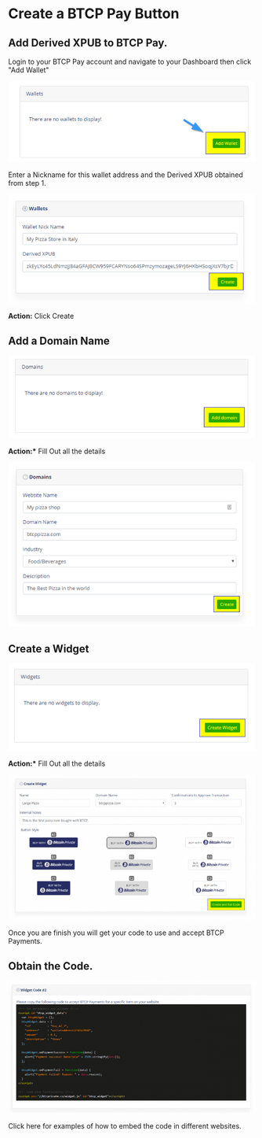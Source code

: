 # Create a BTCP Pay Button

##  **Add Derived XPUB to BTCP Pay.**

Login to your BTCP Pay account and navigate to your Dashboard then click "Add Wallet"

![](../.gitbook/assets/image%20%285%29.png)

Enter a Nickname for this wallet address and the Derived XPUB obtained from step 1.

![](../.gitbook/assets/image%20%2826%29.png)

**Action:** Click Create

## **Add a Domain Name**

![](../.gitbook/assets/image.png)

**Action:\*** Fill Out all the details

![](../.gitbook/assets/image%20%2820%29.png)

## **Create a Widget**

![](../.gitbook/assets/image%20%289%29.png)

**Action:\*** Fill Out all the details

![](../.gitbook/assets/image%20%284%29.png)

Once you are finish you will get your code to use and accept BTCP Payments.

## **Obtain the Code.**

![](../.gitbook/assets/image%20%2810%29.png)

Click here for examples of how to embed the code in different websites.

